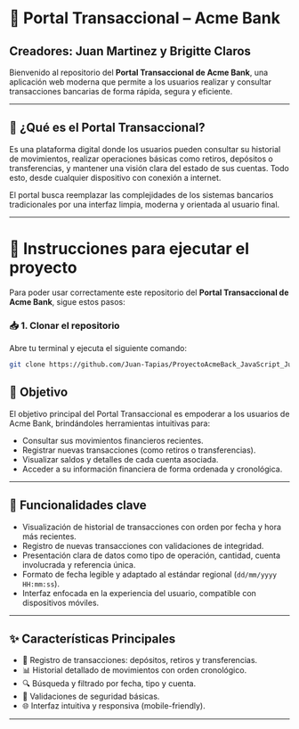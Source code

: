 # 🏦 Portal Transaccional – Acme Bank
**Creadores:** Juan Martinez y Brigitte Claros
---
Bienvenido al repositorio del **Portal Transaccional de Acme Bank**, una aplicación web moderna que permite a los usuarios realizar y consultar transacciones bancarias de forma rápida, segura y eficiente.

---
## 📌 ¿Qué es el Portal Transaccional?

Es una plataforma digital donde los usuarios pueden consultar su historial de movimientos, realizar operaciones básicas como retiros, depósitos o transferencias, y mantener una visión clara del estado de sus cuentas. Todo esto, desde cualquier dispositivo con conexión a internet.

El portal busca reemplazar las complejidades de los sistemas bancarios tradicionales por una interfaz limpia, moderna y orientada al usuario final.

---
# 🚀 Instrucciones para ejecutar el proyecto

Para poder usar correctamente este repositorio del **Portal Transaccional de Acme Bank**, sigue estos pasos:

### 📥 1. Clonar el repositorio

Abre tu terminal y ejecuta el siguiente comando:

```bash
git clone https://github.com/Juan-Tapias/ProyectoAcmeBack_JavaScript_JuanMartinez_BrigitteClaros.git
```

## 🎯 Objetivo

El objetivo principal del Portal Transaccional es empoderar a los usuarios de Acme Bank, brindándoles herramientas intuitivas para:

- Consultar sus movimientos financieros recientes.
- Registrar nuevas transacciones (como retiros o transferencias).
- Visualizar saldos y detalles de cada cuenta asociada.
- Acceder a su información financiera de forma ordenada y cronológica.

---

## 🧭 Funcionalidades clave

- Visualización de historial de transacciones con orden por fecha y hora más recientes.
- Registro de nuevas transacciones con validaciones de integridad.
- Presentación clara de datos como tipo de operación, cantidad, cuenta involucrada y referencia única.
- Formato de fecha legible y adaptado al estándar regional (`dd/mm/yyyy HH:mm:ss`).
- Interfaz enfocada en la experiencia del usuario, compatible con dispositivos móviles.

---

## ✨ Características Principales

- 📄 Registro de transacciones: depósitos, retiros y transferencias.
- 📊 Historial detallado de movimientos con orden cronológico.
- 🔍 Búsqueda y filtrado por fecha, tipo y cuenta.
- 🔐 Validaciones de seguridad básicas.
- 🌐 Interfaz intuitiva y responsiva (mobile-friendly).

---